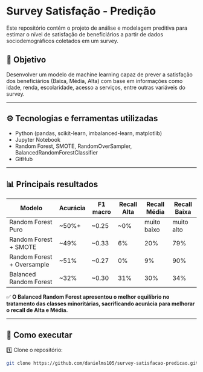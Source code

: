 # Survey Satisfação - Predição

Este repositório contém o projeto de análise e modelagem preditiva para estimar o nível de satisfação de beneficiários a partir de dados sociodemográficos coletados em um survey.

## 📌 Objetivo

Desenvolver um modelo de machine learning capaz de prever a satisfação dos beneficiários (Baixa, Média, Alta) com base em informações como idade, renda, escolaridade, acesso a serviços, entre outras variáveis do survey.

---

## ⚙️ Tecnologias e ferramentas utilizadas

- Python (pandas, scikit-learn, imbalanced-learn, matplotlib)
- Jupyter Notebook
- Random Forest, SMOTE, RandomOverSampler, BalancedRandomForestClassifier
- GitHub

---

## 📊 Principais resultados

| Modelo                    | Acurácia | F1 macro | Recall Alta | Recall Média | Recall Baixa |
|---------------------------|----------|----------|-------------|--------------|--------------|
| Random Forest Puro         | ~50%+    | ~0.25    | ~0%         | muito baixo  | muito alto   |
| Random Forest + SMOTE      | ~49%     | ~0.33    | 6%          | 20%          | 79%          |
| Random Forest + Oversample | ~51%     | ~0.27    | 0%          | 9%           | 90%          |
| Balanced Random Forest     | ~32%     | ~0.30    | 31%         | 30%          | 34%          |

✅ **O Balanced Random Forest apresentou o melhor equilíbrio no tratamento das classes minoritárias, sacrificando acurácia para melhorar o recall de Alta e Média.**

---

## 🚀 Como executar

1️⃣ Clone o repositório:
```bash
git clone https://github.com/danielms105/survey-satisfacao-predicao.git
